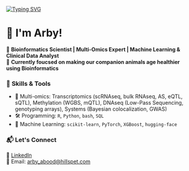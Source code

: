 [![Typing SVG](https://readme-typing-svg.demolab.com/?lines=Hi,+Welcome+to+my+github;I+talk+Bioinformatics)](https://git.io/typing-svg)

# 👋 I'm Arby!  

🔬 **Bioinformatics Scientist | Multi-Omics Expert | Machine Learning & Clinical Data Analyst**  
🐶 **Currently foucsed on making our companion animals age healthier using Bioinformatics**  

### 🚀 **Skills & Tools**
- 🧬 Multi-omics: Transcriptomics (scRNAseq, bulk RNAseq, AS, eQTL, sQTL), Methylation (WGBS, mQTL), DNAseq (Low-Pass Sequencing, genotyping arrays), Systems (Bayesian colocalization, GWAS) 
- 🛠️ Programming: `R`, `Python`, `bash`, `SQL`
- 🧠 Machine Learning: `scikit-learn`, `PyTorch`, `XGBoost`, `hugging-face`

### 📬 **Let's Connect**
💼 [LinkedIn](https://www.linkedin.com/in/arby-abood-7964238b/)  
📧 Email: arby_abood@hillspet.com
